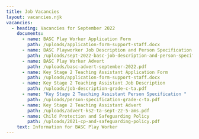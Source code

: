 ```yaml
---
title: Job Vacancies
layout: vacancies.njk
vacancies:
  - heading: Vacancies for September 2022
    documents:
      - name: BASC Play Worker Application Form
        path: /uploads/application-form-support-staff.docx
      - name: BASC Playworker Job Description and Person Specification
        path: /uploads/sept-2022-basc-job-description-and-person-specification.pdf
      - name: BASC Play Worker Advert
        path: /uploads/basc-advert-september-2022.pdf
      - name: Key Stage 2 Teaching Assistant Application Form
        path: /uploads/application-form-support-staff.docx
      - name: Key Stage 2 Teaching Assistant Job Description
        path: /uploads/job-description-grade-c-ta.pdf
      - name: "Key Stage 2 Teaching Assistant Person Specification "
        path: /uploads/person-specification-grade-c-ta.pdf
      - name: Key Stage 2 Teaching Assistant Advert
        path: /uploads/advert-ks2-ta-sept-22-5-ams.pdf
      - name: Child Protection and Safeguarding Policy
        path: /uploads/2021-cp-and-safeguarding-policy.pdf
    text: Information for BASC Play Worker
---
```

